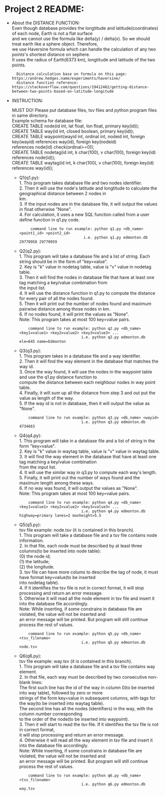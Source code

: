 # Project 2 README:

* About the DISTANCE FUNCTION:   
        Even though database provides the longtitude and latitude(coordinates) of each node, Earth is not a flat surface   
        and we cannot use the formula like delta(y) / delta(x). So we should treat earth like a sphere object. Therefore,   
        we use Haversine formula which can handle the calculation of any two points's shortest distance on sephere.   
        It uses the radius of Earth(6373 km), longtitude and latitude of the two points.
       
        Distance calculation base on formula on this page: https://andrew.hedges.name/experiments/haversine/
        distance function reference: https://stackoverflow.com/questions/19412462/getting-distance-between-two-points-based-on-latitude-longitude    
        
* INSTRUCTION:   
    
    MUST DO! Please put database files, tsv files and python program files in same directory.   
    Example schema for database file:      
        CREATE TABLE node(id int, lat float, lon float, primary key(id));    
        CREATE TABLE way(id int, closed boolean, primary key(id));     
        CREATE TABLE waypoint(wayid int, ordinal int, nodeid int, foreign key(wayid) references way(id), foreign key(nodeid)   
        references node(id) check(ordinal>=0));    
        CREATE TABLE nodetag(id int, k char(100), v char(100), foreign key(id) references node(id));    
        CREATE TABLE waytag(id int, k char(100), v char(100), foreign key(id) references way(id));    
  
  * Q1(q1.py):      
             1. This program takes database file and two nodes identifier.      
             2. Then it will use the node's latitude and longtitude to calculate the geographical distance between 2 nodes in    
                km.    
             3. If the input nodes are in the database file, it will output the values in float otherwise "None".     
             4. For calculation, it uses a new SQL function called from a user define function in q1.py code.      
               
             command line to run example: python q1.py <db_name> <point1_id> <point2_id>    
                                     i.e. python q1.py edmonton.db 29770958 29770959     
                                    
                                      
  * Q2(q2.py):         
            1. This program will take a database file and a list of string. Each string should be in the form of "key=value".     
            2. Key is "k" value in nodetag table, value is "v" value in nodetag table.     
            3. Then it will find the nodes in database file that have at least one tag matching a key/value combination from  
            the input list.    
            4. It will use the distance function in q1.py to compute the distance for every pair of all the nodes found.    
            5. Then it will print out the number of nodes found and maximum pairwise distance among those nodes in km.   
            6. If no nodes found, it will print the values as "None".   
            Note: This program takes at most 100 key=value pairs.     

            command line to run example: python q2.py <db_name> <key1=value1> <key2=value2> <key3=value3> ...
                                    i.e. python q2.py edmonton.db ele=645 name=Edmonton
  
  * Q3(q3.py):    
            1. This program takes in a database file and a way identifier.    
            2. Then it will find the way element in the database that matches the way id.    
            3. Once the way found, it will use the nodes in the waypoint table and use the q1.py distance function to    
            compute the distance between each neighbour nodes in way point table.   
            4. Finally, it will sum up all the distance from step 3 and out put the value as length of the way.   
            5. If the way id is not in database, then it will output the value as "None".     
    
            command line to run example: python q3.py <db_name> <wayid>    
                                    i.e. python q3.py edmonton.db 4734663


  * Q4(q4.py):      
            1. This program will take in a database file and a list of string in the form "key=value".    
            2. Key is "k" value in waytag table, value is "v" value in waytag table.   
            3. It will find the way element in the database that have at least one tag matching a key/value combination   
            from the input list.    
            4. It will use the similar way in q3.py to compute each way's length.    
            5. Finally, it will print out the number of ways found and the maximum length among these ways.   
            6. If no way was found, it will output the values as "None".     
            Note: This program takes at most 100 key=value pairs.     

            command line to run example: python q4.py <db_name> <key1=value1> <key2=value2> <key3=value3> ...
                                    i.e. python q4.py edmonton.db highway=primary lanes=2 maxheight=5.5


  * Q5(q5.py):    
            tsv file example: node.tsv (it is contained in this branch).     
            1. This program will take a database file and a tsv file contains node information.      
            2. In that file, each node must be described by at least three columns(to be inserted into node table):       
            (0) the node id;    
            (1) the latitude;    
            (2) the longitude.     
            3. tsv file can have more colums to describe the tag of node, it must have format key=value(to be inserted    
            into nodetag table).      
            4. If it identifies the tsv file is not in correct format, it will stop processing and return an error message.   
            5. Otherwise it will read all the node element in tsv file and insert it into the database file accordingly.  
            Note: While inserting, if some constrains in database file are violated, the value will not be inserted and   
            an error message will be printed. But program will still continue process the rest of values.     

            command line to run example: python q5.py <db_name> <tsv_filename>
                                    i.e. python q5.py edmonton.db node.tsv


  * Q6(q6.py):    
            tsv file example: way.tsv (it is contained in this branch).      
            1. This program will take a database file and a tsv file contains way element.    
            2. In that file, each way must be described by two consecutive non-blank lines:      
             The first such line has the id of the way in column 0(to be inserted into way table), followed by zero or more   
             strings of the form key=value in subsequent columns, with tags for the way(to be inserted into waytag table).      
             The second line has all the nodes (identifiers) in the way, with the column number corresponding     
             to the order of the node(to be inserted into waypoint).    
            3. Then it will start to read the tsv file. If it identifies the tsv file is not in correct format,    
            it will stop processing and return an error message.     
            4. Otherwise it will read all the way element in tsv file and insert it into the database file accordingly.  
            Note: While inserting, if some constrains in database file are violated, the value will not be inserted and   
            an error message will be printed. But program will still continue process the rest of values.     

            command line to run example: python q6.py <db_name> <tsv_filename>
                                    i.e. python q6.py edmonton.db way.tsv
